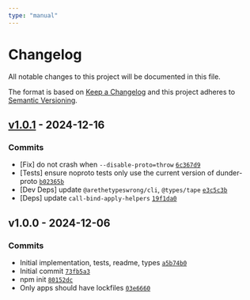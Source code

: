 ```yaml
---
type: "manual"
---
```


# Changelog

All notable changes to this project will be documented in this file.

The format is based on [Keep a Changelog](https://keepachangelog.com/en/1.0.0/)
and this project adheres to [Semantic Versioning](https://semver.org/spec/v2.0.0.html).

## [v1.0.1](https://github.com/es-shims/dunder-proto/compare/v1.0.0...v1.0.1) - 2024-12-16

### Commits

- [Fix] do not crash when `--disable-proto=throw` [`6c367d9`](https://github.com/es-shims/dunder-proto/commit/6c367d919bc1604778689a297bbdbfea65752847)
- [Tests] ensure noproto tests only use the current version of dunder-proto [`b02365b`](https://github.com/es-shims/dunder-proto/commit/b02365b9cf889c4a2cac7be0c3cfc90a789af36c)
- [Dev Deps] update `@arethetypeswrong/cli`, `@types/tape` [`e3c5c3b`](https://github.com/es-shims/dunder-proto/commit/e3c5c3bd81cf8cef7dff2eca19e558f0e307f666)
- [Deps] update `call-bind-apply-helpers` [`19f1da0`](https://github.com/es-shims/dunder-proto/commit/19f1da028b8dd0d05c85bfd8f7eed2819b686450)

## v1.0.0 - 2024-12-06

### Commits

- Initial implementation, tests, readme, types [`a5b74b0`](https://github.com/es-shims/dunder-proto/commit/a5b74b0082f5270cb0905cd9a2e533cee7498373)
- Initial commit [`73fb5a3`](https://github.com/es-shims/dunder-proto/commit/73fb5a353b51ac2ab00c9fdeb0114daffd4c07a8)
- npm init [`80152dc`](https://github.com/es-shims/dunder-proto/commit/80152dc98155da4eb046d9f67a87ed96e8280a1d)
- Only apps should have lockfiles [`03e6660`](https://github.com/es-shims/dunder-proto/commit/03e6660a1d70dc401f3e217a031475ec537243dd)
